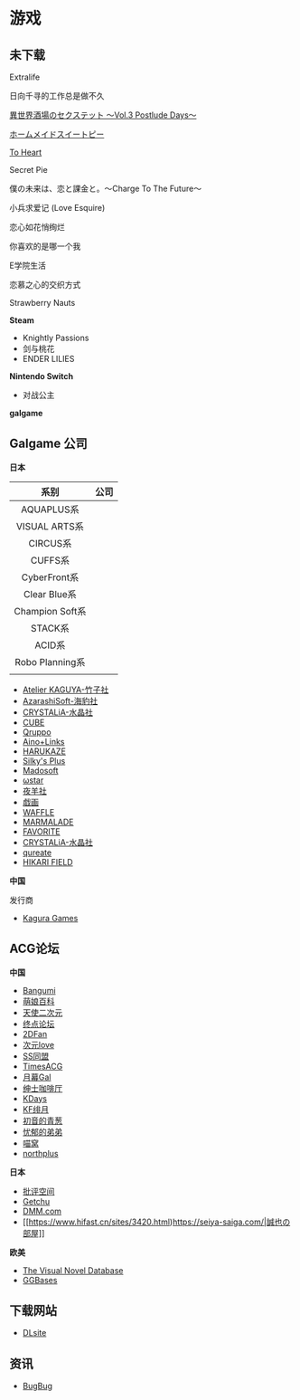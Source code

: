 # 游戏



## 未下载


Extralife

日向千寻的工作总是做不久

[異世界酒場のセクステット ～Vol.3 Postlude Days～](https://galge.fun/subjects/9622)

[ホームメイドスイートピー](http://silkysconnect.jp/homemaid/index.html)

[To Heart](https://zh.moegirl.org.cn/ToHeart)

Secret Pie


僕の未来は、恋と課金と。～Charge To The Future～

小兵求爱记 (Love Esquire)

恋心如花悄绚烂 

你喜欢的是哪一个我 

E学院生活 

恋慕之心的交织方式 

Strawberry Nauts



**Steam**

- Knightly Passions
- 剑与桃花
- ENDER LILIES

**Nintendo Switch**

- 对战公主

**galgame**


## Galgame 公司

**日本**

|      系别       | 公司 |
|:---------------:|:----:|
|   AQUAPLUS系    |      |
|  VISUAL ARTS系  |      |
|    CIRCUS系     |      |
|     CUFFS系     |      |
|  CyberFront系   |      |
|  Clear Blue系   |      |
| Champion Soft系 |      |
|     STACK系     |      |
|     ACID系      |      |
| Robo Planning系 |      |
|                 |      |


- [Atelier KAGUYA-竹子社](http://www.a-kaguya.com/)
- [AzarashiSoft-海豹社](http://azarashi-soft.nexton-net.jp/)
- [CRYSTALiA-水晶社](http://crystalia.amusecraft.com/)
- [CUBE](http://www.cuffs.co.jp/)
- [Qruppo](https://qruppo.com/)
- [Aino+Links](http://ainolinks.com/)
- [HARUKAZE](http://harukaze-soft.com/?top)
- [Silky's Plus](http://www.silkysplus.jp/html/index.html)
- [Madosoft]()
- [ωstar](http://www.omega-star.jp/)
- [夜羊社](https://yorunohitsuji.xii.jp/)
- [戯画](http://www.web-giga.com/game-list/index.html)
- [WAFFLE](http://www.waffle1999.com/)
- [MARMALADE](http://www.web-marmalade.com/index2.html)
- [FAVORITE](http://www.favo-soft.jp/soft/top.html)
- [CRYSTALiA-水晶社](http://crystalia.amusecraft.com/)
- [qureate](https://qureate.co.jp/)
- [HIKARI FIELD](https://store.hikarifield.co.jp/)

**中国**

发行商
- [Kagura Games](https://www.kaguragames.com/)



## ACG论坛

**中国**

- [Bangumi](https://bangumi.tv/)
- [萌娘百科](https://zh.moegirl.org.cn/)
- [天使二次元](https://www.tianshi2.cc/)
- [终点论坛](https://bbs.zdfx.net/)
- [2DFan](https://galge.fun/)
- [次元love](https://www.ciyuanlove.com/)
- [SS同盟](https://sstm.moe/)
- [TimesACG](https://www.acg23.com/)
- [月幕Gal](https://www.ymgal.com/)
- [绅士咖啡厅](https://sskft.xyz)
- [KDays](https://bbs2.kdays.net/)
- [KF绯月](https://bbs.kfpromax.com/index.php)
- [初音的青葱](https://www.yngal.com/)
- [忧郁的弟弟](https://www.okloli.com)
- [喵窝](https://www.nyavoo.com/)
- [northplus](https://bbs.imoutolove.me/)

**日本**

- [批评空间](http://erogamescape.dyndns.org/)
- [Getchu](http://www.getchu.com/top.html)
- [DMM.com](https://www.dmm.com/)
- [[https://www.hifast.cn/sites/3420.html)https://seiya-saiga.com/|誠也の部屋]]

**欧美**

- [The Visual Novel Database](https://vndb.org/)
- [GGBases](https://ggbases.dlgal.com/)


## 下载网站

- [DLsite](https://www.dlsite.com)


## 资讯

- [BugBug](https://bugbug.news/)
